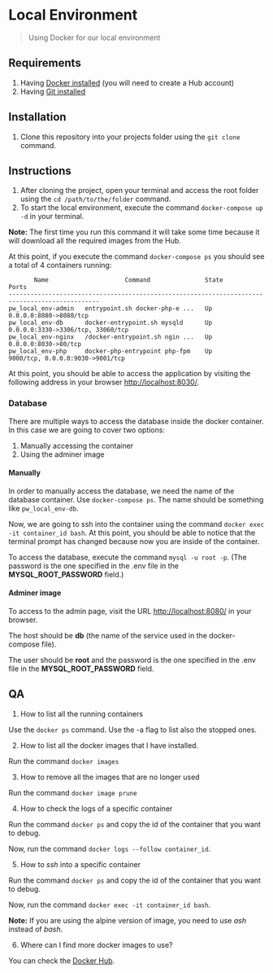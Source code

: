 # Local Environment
> Using Docker for our local environment

## Requirements

1. Having [Docker installed](https://www.docker.com/products/docker-desktop) (you will need to create a Hub account)
2. Having [Git installed](https://git-scm.com/downloads)

## Installation

1. Clone this repository into your projects folder using the `git clone` command.

## Instructions

1. After cloning the project, open your terminal and access the root folder using the `cd /path/to/the/folder` command.
2. To start the local environment, execute the command `docker-compose up -d` in your terminal.

**Note:** The first time you run this command it will take some time because it will download all the required images from the Hub.

At this point, if you execute the command `docker-compose ps` you should see a total of 4 containers running:

```
       Name                     Command               State                 Ports              
-----------------------------------------------------------------------------------------------
pw_local_env-admin   entrypoint.sh docker-php-e ...   Up      0.0.0.0:8080->8080/tcp           
pw_local_env-db      docker-entrypoint.sh mysqld      Up      0.0.0.0:3330->3306/tcp, 33060/tcp
pw_local_env-nginx   /docker-entrypoint.sh ngin ...   Up      0.0.0.0:8030->80/tcp             
pw_local_env-php     docker-php-entrypoint php-fpm    Up      9000/tcp, 0.0.0.0:9030->9001/tcp
```

At this point, you should be able to access the application by visiting the following address in your browser [http://localhost:8030/](http://localhost:8030/).

### Database

There are multiple ways to access the database inside the docker container. In this case we are going to cover two options:

1. Manually accessing the container
2. Using the adminer image

#### Manually

In order to manually access the database, we need the name of the database container. Use `docker-compose ps`. The name should be something like `pw_local_env-db`.

Now, we are going to ssh into the container using the command `docker exec -it container_id bash`. At this point, you should be able to notice that the terminal prompt has changed because now you are inside of the container.

To access the database, execute the command `mysql -u root -p`. (The password is the one specified in the .env file in the **MYSQL_ROOT_PASSWORD** field.)

#### Adminer image

To access to the admin page, visit the URL [http://localhost:8080/](http://localhost:8080/) in your browser.

The host should be **db** (the name of the service used in the docker-compose file).

The user should be **root** and the password is the one specified in the .env file in the **MYSQL_ROOT_PASSWORD** field.

## QA

1. How to list all the running containers

Use the `docker ps` command. Use the -a flag to list also the stopped ones.

2. How to list all the docker images that I have installed.

Run the command `docker images`

3. How to remove all the images that are no longer used

Run the command `docker image prune`

4. How to check the logs of a specific container

Run the command `docker ps` and copy the id of the container that you want to debug.

Now, run the command `docker logs --follow container_id`.

5. How to _ssh_ into a specific container

Run the command `docker ps` and copy the id of the container that you want to debug.

Now, run the command `docker exec -it container_id bash`.

**Note:** If you are using the alpine version of image, you need to use _ash_ instead of _bash_.

6. Where can I find more docker images to use?

You can check the [Docker Hub](https://hub.docker.com/).

